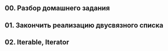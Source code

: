 ## 00. Разбор домашнего задания
## 01. Закончить реализацию двусвязного списка
## 02. Iterable, Iterator


